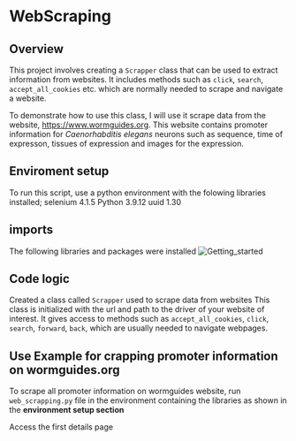 # WebScraping
## Overview
This project involves creating a `Scrapper` class that can be used to extract information from websites. It includes methods such as `click`, `search`, `accept_all_cookies` etc. which are normally needed to scrape and navigate a website. 

To demonstrate how to use this class, I will use it scrape data from the website, https://www.wormguides.org. This website contains promoter information for *Caenorhabditis elegans* neurons such as sequence, time of expresson, tissues of expression and images for the expression.

## Enviroment setup
To run this script, use a python environment with the folowing libraries installed;
selenium         4.1.5
Python           3.9.12
uuid             1.30

## imports
The following libraries and packages were installed
![Getting_started](../../../Downloads/code-snapshot.png)

## Code logic
Created a class called `Scrapper` used to scrape data from websites
This class is initialized with the url and path to the driver of your website of interest.
It gives access to methods such as `accept_all_cookies`, `click`, `search`, `forward`, `back`, which are usually needed to navigate webpages. 

## Use Example for crapping promoter information on wormguides.org
To scrape all promoter information on wormguides website, run `web_scrapping.py` file in the environment containing the libraries as shown in the **environment setup section**

Access the first details page



